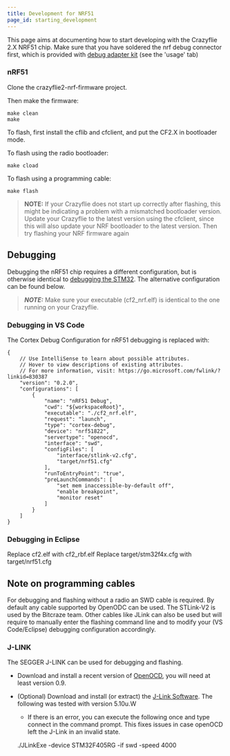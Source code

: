 ```yaml
---
title: Development for NRF51
page_id: starting_development 
---
```


This page aims at documenting how to start developing with the Crazyflie 2.X NRF51 chip. Make sure that you have soldered the nrf debug connector first, which is provided with [debug adapter kit](https://www.bitcraze.io/products/debug-adapter-kit/) (see the 'usage' tab)


### nRF51

Clone the crazyflie2-nrf-firmware project.

Then make the firmware:
```
make clean
make
```

To flash, first install the cflib and cfclient, and put the CF2.X in bootloader mode.

To flash using the radio bootloader:

```
make cload
```

To flash using a programming cable:
```
make flash
```

> **NOTE:**
> If your Crazyflie does not start up correctly after flashing, this might be indicating a problem with a mismatched bootloader version.
> Update your Crazyflie to the latest version using the cfclient, since this will also update your NRF bootloader to the latest version. Then try flashing your NRF firmware again

## Debugging

Debugging the nRF51 chip requires a different configuration, but is otherwise identical to [debugging the STM32](https://www.bitcraze.io/documentation/repository/crazyflie-firmware/master/development/openocd_gdb_debugging/). The alternative configuration can be found below.

> **_NOTE:_**
> Make sure your executable (cf2\_nrf.elf) is identical to the one running on your Crazyflie.


### Debugging in VS Code

The Cortex Debug Configuration for nRF51 debugging is replaced with:

    {
        // Use IntelliSense to learn about possible attributes.
        // Hover to view descriptions of existing attributes.
        // For more information, visit: https://go.microsoft.com/fwlink/?linkid=830387
        "version": "0.2.0",
        "configurations": [
            {
                "name": "nRF51 Debug",
                "cwd": "${workspaceRoot}",
                "executable": "./cf2_nrf.elf",
                "request": "launch",
                "type": "cortex-debug",
                "device": "nrf51822",
                "servertype": "openocd",
                "interface": "swd",
                "configFiles": [
                    "interface/stlink-v2.cfg",
                    "target/nrf51.cfg"
                ],
                "runToEntryPoint": "true",
                "preLaunchCommands": [
                    "set mem inaccessible-by-default off",
                    "enable breakpoint",
                    "monitor reset"
                ]
            }
        ]
    }


### Debugging in Eclipse

Replace cf2.elf with cf2\_rbf.elf
Replace target/stm32f4x.cfg with target/nrf51.cfg

## Note on programming cables

For debugging and flashing without a radio an SWD cable is required. By default any cable supported by OpenODC can be used. The STLink-V2 is used by the Bitcraze team. Other cables like JLink can also be used but will require to manually enter the flashing command line and to modify your (VS Code/Eclipse) debugging configuration accordingly.

### J-LINK

The SEGGER J-LINK can be used for debugging and flashing.

-   Download and install a recent version of
    [OpenOCD](http://openocd.org/), you will need at least version 0.9.
-   (Optional) Download and install (or extract) the [J-Link
    Software](https://www.segger.com/jlink-software.html). The following
    was tested with version 5.10u.W


     * If there is an error, you can execute the following once and type connect in the command prompt. This fixes issues in case openOCD left the J-Link in an invalid state.

    ./JLinkExe -device STM32F405RG -if swd -speed 4000
